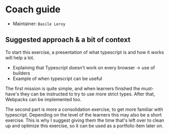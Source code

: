 # Coach guide

- Maintainer: `Basile Leroy`

## Suggested approach & a bit of context

To start this exercise, a presentation of what typescript is and how it works will help a lot.
- Explaining that Typescript doesn't work on every browser -> use of builders
- Example of when typescript can be useful

The first mission is quite simple, and when learners finished the must-have's they can be instructed to try to use more strict types. After that, Webpacks can be implemented too.

The second part is more a consolidation exercise, to get more familiar with typescript. Depending on the level of the learners this may also be a short exercise. This is why I suggest giving them the time that's left over to clean up and optimize this exercise, so it can be used as a portfolio item later on.

